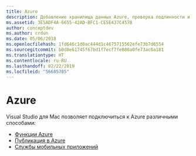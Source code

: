```yaml
---
title: Azure
description: Добавление хранилища данных Azure, проверка подлинности и push-уведомления в мобильных приложениях в среде Visual Studio для Mac
ms.assetid: 3E5ADF4A-6655-42AD-BFC1-CE5E437C457B
author: conceptdev
ms.author: crdun
ms.date: 05/06/2018
ms.openlocfilehash: 1fd646c1d0ac444d1c4675715562efe73b7d6554
ms.sourcegitcommit: b0d8e61745f67bd1f7ecf7fe080a0fe73ac6a181
ms.translationtype: HT
ms.contentlocale: ru-RU
ms.lasthandoff: 02/22/2019
ms.locfileid: "56685785"
---
```

# <a name="azure"></a>Azure

Visual Studio для Mac позволяет подключиться к Azure различными способами:

- [Функции Azure](azure-functions.md)
- [Публикация в Azure](publish-app-svc.md)
- [Службы мобильных приложений](connected-services.md)
